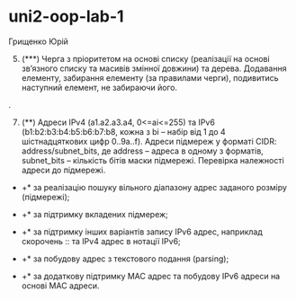 # uni2-oop-lab-1
Грищенко Юрій

5. (***) Черга з пріоритетом на основі списку (реалізації на основі
зв’язного списку та масивів змінної довжини) та дерева. Додавання
елементу, забирання елементу (за правилами черги), подивитись
наступний елемент, не забираючи його.

.

7. (**) Адреси IPv4 (a1.a2.a3.a4, 0&lt;=ai&lt;=255) та IPv6
(b1:b2:b3:b4:b5:b6:b7:b8, кожна з bi – набір від 1 до 4 шістнадцяткових
цифр 0..9a..f). Адреси підмереж у форматі CIDR: address/subnet_bits, де
address – адреса в одному з форматів, subnet_bits – кількість бітів маски
підмережі. Перевірка належності адреси до підмережі.

  - +* за реалізацію пошуку вільного діапазону адрес заданого
розміру (підмережі);

  - +* за підтримку вкладених підмереж;

  - +* за підтримку інших варіантів запису IPv6 адрес, наприклад
скорочень :: та IPv4 адрес в нотації IPv6;

  - +* за побудову адрес з текстового подання (parsing);

  - +* за додаткову підтримку MAC адрес та побудову IPv6 адреси
на основі MAC адреси.

